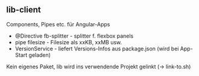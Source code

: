 ## lib-client

Components, Pipes etc. für Angular-Apps 

* @Directive fb-splitter - splitter f. flexbox panels
* pipe filesize - Filesize als xxKB, xxMB usw.
* VersionService - liefert Versions-Infos aus package.json (wird bei App-Start geladen)

Kein eigenes Paket, lib wird ins verwendende Projekt gelinkt (-> link-to.sh)
